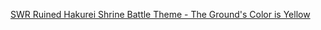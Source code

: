 [SWR Ruined Hakurei Shrine Battle Theme - The Ground's Color is Yellow](https://www.youtube.com/watch?v=5EV-H1zJbKk)